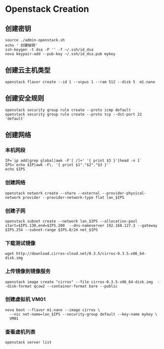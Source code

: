 # Openstack Creation

## 创建密钥

```
source ./admin-openstack.sh
echo ' 创建秘钥'
ssh-keygen -t dsa -P '' -f ~/.ssh/id_dsa
nova keypair-add --pub-key ~/.ssh/id_dsa.pub mykey
```

## 创建云主机类型

```
openstack flavor create --id 1 --vcpus 1 --ram 512 --disk 5  m1.nano
```


## 创建安全规则

```
openstack security group rule create --proto icmp default
openstack security group rule create --proto tcp --dst-port 22 'default'

```

## 创建网络

### 本机网段
```
IP=`ip add|grep global|awk -F'[ /]+' '{ print $3 }'|head -n 1`
IPS=`echo $IP|awk -F\. '{ print $1"."$2"."$3 }'`
echo $IPS
```

### 创建网络
```
openstack network create --share --external --provider-physical-network provider --provider-network-type flat lan_$IPS
```

### 创建子网

```
openstack subnet create --network lan_$IPS --allocation-pool start=$IPS.130,end=$IPS.200  --dns-nameserver 192.168.127.3 --gateway $IPS.254 --subnet-range $IPS.0/24 net_$IPS
```


### 下载测试镜像

```
wget http://download.cirros-cloud.net/0.3.5/cirros-0.3.5-x86_64-disk.img
```

### 上传镜像到镜像服务

```
openstack image create "cirros" --file cirros-0.3.5-x86_64-disk.img  --disk-format qcow2 --container-format bare --public

```

### 创建虚拟机 VM01

```
nova boot --flavor m1.nano --image cirros \
  --nic net-name=lan_$IPS --security-group default --key-name mykey \
  VM01
```

### 查看虚机列表

```
openstack server list
```